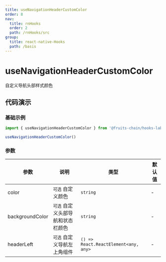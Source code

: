 ```yaml
---
title: useNavigationHeaderCustomColor
order: 8
nav:
  title: rnHooks
  order: 2
  path: /rnHooks/src
group:
  title: react-native-Hooks
  path: /basis
---
```


# useNavigationHeaderCustomColor

自定义导航头部样式颜色

## 代码演示

### 基础示例

```typescript
import { useNavigationHeaderCustomColor } from '@fruits-chain/hooks-laba-rn'

useNavigationHeaderCustomColor()
```

### 参数

| 参数            | 说明                              | 类型                                 | 默认值 |
| --------------- | --------------------------------- | ------------------------------------ | ------ |
| color           | `可选` 自定义颜色                 | `string`                             | -      |
| backgroundColor | `可选` 自定义头部导航和状态栏颜色 | `string`                             | -      |
| headerLeft      | `可选` 自定义导航左上角组件       | `() => React.ReactElement<any, any>` | -      |
